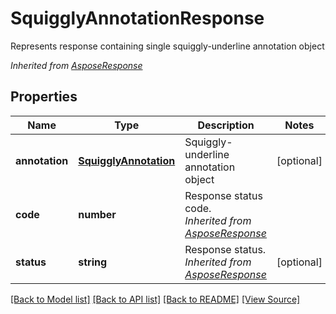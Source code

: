 ﻿# SquigglyAnnotationResponse
Represents response containing single squiggly-underline annotation object

*Inherited from [AsposeResponse](AsposeResponse.md)*
## Properties
Name | Type | Description | Notes
------------ | ------------- | ------------- | -------------
**annotation** | [**SquigglyAnnotation**](SquigglyAnnotation.md) | Squiggly-underline annotation object | [optional]
**code** | **number** | Response status code.<br />*Inherited from [AsposeResponse](AsposeResponse.md)* | 
**status** | **string** | Response status.<br />*Inherited from [AsposeResponse](AsposeResponse.md)* | [optional]

[[Back to Model list]](../README.md#documentation-for-models) [[Back to API list]](../README.md#documentation-for-api-endpoints) [[Back to README]](../README.md) [[View Source]](../src/models/squigglyAnnotationResponse.ts)

